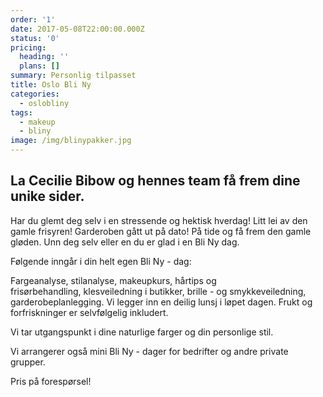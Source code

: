 ```yaml
---
order: '1'
date: 2017-05-08T22:00:00.000Z
status: '0'
pricing:
  heading: ''
  plans: []
summary: Personlig tilpasset
title: Oslo Bli Ny
categories:
  - oslobliny
tags:
  - makeup
  - bliny
image: /img/blinypakker.jpg
---
```

## La Cecilie Bibow og hennes team få frem dine unike sider.

Har du glemt deg selv i en stressende og hektisk hverdag! Litt lei av den gamle frisyren! Garderoben gått ut på dato! På tide og få frem den gamle gløden. Unn deg selv eller en du er glad i en Bli Ny dag.

Følgende inngår i din helt egen Bli Ny - dag:

Fargeanalyse, stilanalyse, makeupkurs, hårtips og frisørbehandling, klesveiledning i butikker, brille - og smykkeveiledning, garderobeplanlegging. Vi legger inn en deilig lunsj i løpet dagen. Frukt og forfriskninger er selvfølgelig inkludert.

Vi tar utgangspunkt i dine naturlige farger og din personlige stil.

Vi arrangerer også mini Bli Ny - dager for bedrifter og andre private grupper.

Pris på forespørsel!


